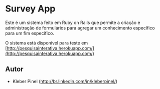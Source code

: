 # Survey App 

Este é um sistema feito em Ruby on Rails que permite a criação e administração de formulários para agregar um conhecimento específico para um fim específico. 

O sistema está disponivel para teste em [http://pesquisainterativa.herokuapp.com/](http://pesquisainterativa.herokuapp.com/)

## Autor
* Kleber Pinel (<http://br.linkedin.com/in/kleberpinel/>)
